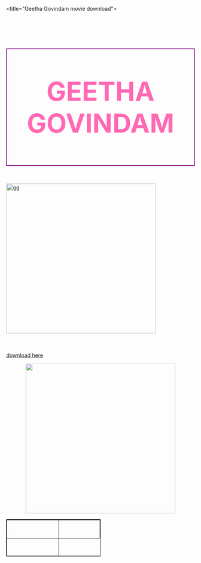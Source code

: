 <!DOCTYPE html>

<html>

<head>

<style>

div
{

background-image:url('file:///D:/Pins/949d65a077e9f27d4e360926caff8c83.jpg');
background-size:cover;

}


</style>
</head>
<body>

<title="Geetha Govindam movie download">

</title>

<body> 

<div>
<h1 style="color:hotpink;text-align:center;border:2px solid purple;font-size:70px;">

GEETHA GOVINDAM

</h1>


<p style="text-align:center;">

<img src="file:///D:/old%20images/IMG-20200811-WA0094.jpg" alt="gg" width="400" height="400"><br>

</P>

<p style="text-align:center;font-size:50px;">

<a href="http://www.jiorockers.nl/files/Telugu%20Movies/Telugu%20(2018)%20Movies/Geetha%20Govindam%20(2018)%20Telugu%20Proper%20HDRip/Geetha%20Govindam%20Telugu%20Proper%20HDRip%20Single%20Part/Geetha%20Govindam%20(2018)%20Telugu%20Proper%20HDRip%20Single%20Part.mp4">download here

</a>

</p>

<p style="text-align:center;">

<img src="file:///D:/lenovo%20mob%20images/IMG-20200718-WA0018.jpg" width="400" height="400">

</P>
<p style="text-size:50px;">
<style>
table, th, td {
  border: 1px solid black;
}
</style>

<table style="width:50%;table-size:50px;">

<tr style="color:white">
<th>movie name</th>
<th>download link</th>
</tr>
<tr style="color:white">
<td>GEETHA GOVINDAM</td>


</td>
</tr>
</table>
</p>

</div>
<td>
</a>
</body>

</html>
